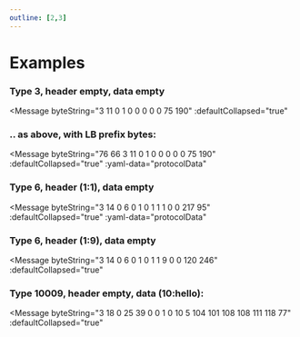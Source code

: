 ```yaml
---
outline: [2,3]
---
```


<script setup>
import Message from '../../../components/Protocol/Message.vue';
</script>

# Examples

### Type 3, header empty, data empty

<Message
    byteString="3 11 0 1 0 0 0 0 0 75 190"
    :defaultCollapsed="true"
></ProtocolBytes2>

### .. as above, with LB prefix bytes:

<Message
    byteString="76 66 3 11 0 1 0 0 0 0 0 75 190"
    :defaultCollapsed="true"
:yaml-data="protocolData"
></ProtocolBytes2>

### Type 6, header (1:1), data empty

<Message
    byteString="3 14 0 6 0 1 0 1 1 1 0 0 217 95"
    :defaultCollapsed="true"
:yaml-data="protocolData"
></ProtocolBytes2>

### Type 6, header (1:9), data empty

<Message
    byteString="3 14 0 6 0 1 0 1 1 9 0 0 120 246"
    :defaultCollapsed="true"
></ProtocolBytes2>

### Type 10009, header empty, data (10:hello):

<Message
    byteString="3 18 0 25 39 0 0 1 0 10 5 104 101 108 108 111 118 77"
    :defaultCollapsed="true"
></ProtocolBytes2>
